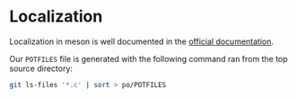 # Localization

Localization in meson is well documented in the [official
documentation](https://mesonbuild.com/Localisation.html).

Our `POTFILES` file is generated with the following command ran from the top
source directory:

```sh
git ls-files '*.c' | sort > po/POTFILES
```
